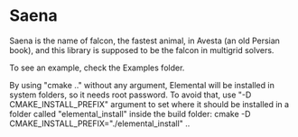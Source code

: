 # Saena

Saena is the name of falcon, the fastest animal, in Avesta (an old Persian book), and this library is supposed to be the falcon in multigrid solvers.

To see an example, check the Examples folder.

By using "cmake .."  without any argument, Elemental will be installed in system folders, so it needs root password. To avoid that, use "-D CMAKE_INSTALL_PREFIX" argument to set where it should be installed in a folder called "elemental_install" inside the build folder:
cmake -D CMAKE_INSTALL_PREFIX="./elemental_install" ..
